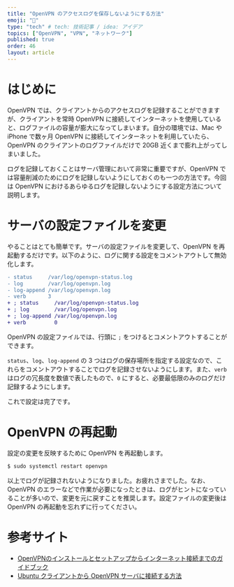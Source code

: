 ```yaml
---
title: "OpenVPN のアクセスログを保存しないようにする方法"
emoji: "🤖"
type: "tech" # tech: 技術記事 / idea: アイデア
topics: ["OpenVPN", "VPN", "ネットワーク"]
published: true
order: 46
layout: article
---
```


# はじめに
OpenVPN では、クライアントからのアクセスログを記録することができますが、クライアントを常時 OpenVPN に接続してインターネットを使用していると、ログファイルの容量が膨大になってしまいます。自分の環境では、Mac や iPhone で数ヶ月 OpenVPN に接続してインターネットを利用していたら、OpenVPN のクライアントのログファイルだけで 20GB 近くまで膨れ上がってしまいました。

ログを記録しておくことはサーバ管理において非常に重要ですが、OpenVPN では容量削減のためにログを記録しないようにしておくのも一つの方法です。今回は OpenVPN におけるあらゆるログを記録しないようにする設定方法について説明します。

# サーバの設定ファイルを変更
やることはとても簡単です。サーバの設定ファイルを変更して、OpenVPN を再起動するだけです。以下のように、ログに関する設定をコメントアウトして無効化します。

```diff
- status     /var/log/openvpn-status.log
- log        /var/log/openvpn.log
- log-append /var/log/openvpn.log
- verb       3
+ ; status     /var/log/openvpn-status.log
+ ; log        /var/log/openvpn.log
+ ; log-append /var/log/openvpn.log
+ verb         0
```

OpenVPN の設定ファイルでは、行頭に `;` をつけるとコメントアウトすることができます。

`status`、`log`、`log-append` の 3 つはログの保存場所を指定する設定なので、これらをコメントアウトすることでログを記録させないようにします。また、`verb` はログの冗長度を数値で表したもので、`0` にすると、必要最低限のみのログだけ記録するようにします。

これで設定は完了です。

# OpenVPN の再起動
設定の変更を反映するために OpenVPN を再起動します。

```bash
$ sudo systemctl restart openvpn
```

以上でログが記録されないようになりました。お疲れさまでした。なお、OpenVPN のエラーなどで作業が必要になったときは、ログがヒントになっていることが多いので、変更を元に戻すことを推奨します。設定ファイルの変更後は OpenVPN の再起動を忘れずに行ってください。

# 参考サイト
* [OpenVPNのインストールとセットアップからインターネット接続までのガイドブック](https://ja.developers.noraworld.blog/openvpn-installation-and-setup-guidebook)
* [Ubuntu クライアントから OpenVPN サーバに接続する方法](https://ja.developers.noraworld.blog/how-to-connect-openvpn-via-ubuntu-client)
